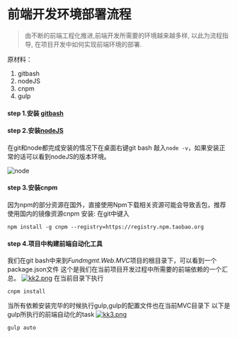 # 前端开发环境部署流程

>由不断的前端工程化推进,前端开发所需要的环境越来越多样, 以此为流程指导, 在项目开发中如何实现前端环境的部署.

原材料：
1. gitbash
2. nodeJS
3. cnpm
4. gulp

#### step 1.安装 [gitbash](https://gitforwindows.org/)
#### step 2.安装[nodeJS](http://nodejs.cn/download/)
在git和node都完成安装的情况下在桌面右键git bash 敲入`node -v`，如果安装正常的话可以看到nodeJS的版本环境。 

![node](https://i.postimg.cc/DwCjLqFL/kk1.png)


#### step 3.安装cnpm 

因为npm的部分资源在国外，直接使用Npm下载相关资源可能会导致丢包，推荐使用国内的镜像资源cnpm
安装: 在git中键入
```
npm install -g cnpm --registry=https://registry.npm.taobao.org
```

#### step 4.项目中构建前端自动化工具
我们在git bash中来到*Fundmgmt.Web.MVC*项目的根目录下，可以看到一个package.json文件
这个是我们在当前项目开发过程中所需要的前端依赖的一个汇总。
[![kk2.png](https://i.postimg.cc/TYhX47x8/kk2.png)](https://postimg.cc/8j83Fbsw)
在当前目录下执行
```
cnpm install
``` 

当所有依赖安装完毕的时候执行gulp,gulp的配置文件也在当前MVC目录下
以下是gulp所执行的前端自动化的task
[![kk3.png](https://i.postimg.cc/9MJNC22W/kk3.png)](https://postimg.cc/sQGJ4t18)
```
gulp auto
```
